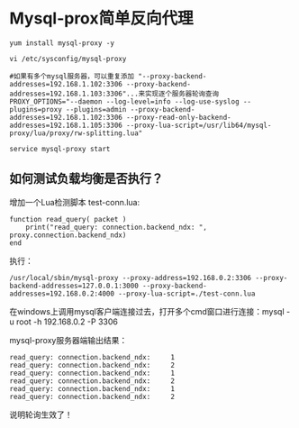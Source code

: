 Mysql-prox简单反向代理
======================

    yum install mysql-proxy -y
  
    vi /etc/sysconfig/mysql-proxy
    
    #如果有多个mysql服务器，可以重复添加 "--proxy-backend-addresses=192.168.1.102:3306 --proxy-backend-addresses=192.168.1.103:3306"...来实现逐个服务器轮询查询
    PROXY_OPTIONS="--daemon --log-level=info --log-use-syslog --plugins=proxy --plugins=admin --proxy-backend-addresses=192.168.1.102:3306 --proxy-read-only-backend-addresses=192.168.1.105:3306 --proxy-lua-script=/usr/lib64/mysql-proxy/lua/proxy/rw-splitting.lua"
  
    service mysql-proxy start


如何测试负载均衡是否执行？
--------------------------

增加一个Lua检测脚本 test-conn.lua:

    function read_query( packet )
        print("read_query: connection.backend_ndx: ", proxy.connection.backend_ndx)
    end

执行：

    /usr/local/sbin/mysql-proxy --proxy-address=192.168.0.2:3306 --proxy-backend-addresses=127.0.0.1:3000 --proxy-backend-addresses=192.168.0.2:4000 --proxy-lua-script=./test-conn.lua

在windows上调用mysql客户端连接过去，打开多个cmd窗口进行连接：mysql -u root -h 192.168.0.2 -P 3306

mysql-proxy服务器端输出结果：

    read_query: connection.backend_ndx:     1
    read_query: connection.backend_ndx:     2
    read_query: connection.backend_ndx:     1
    read_query: connection.backend_ndx:     2
    read_query: connection.backend_ndx:     1
    read_query: connection.backend_ndx:     2


说明轮询生效了！
